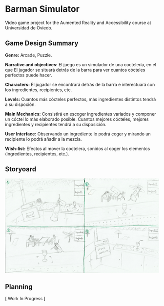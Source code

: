 # Barman Simulator
Video game project for the Aumented Reality and Accessibility course at Universidad de Oviedo.

## Game Design Summary

**Genre:** Arcade, Puzzle.

**Narrative and objectives:** El juego es un simulador de una coctelería, en el que 
El jugador se situará detrás de la barra para ver cuantos cócteles perfectos puede
hacer.

**Characters:** El jugador se encontrará detrás de la barra e interectuará 
con los ingredientes, recipientes, etc.

**Levels:** Cuantos más cócteles perfectos, más ingredientes distintos tendrá a su
dispoción.

**Main Mechanics:** Consistirá en escoger ingredientes variados y componer un
cóctel lo más elaborado posible. Cuantos mejores cócteles, mejores
ingredientes y recipientes tendrá a su disposición.

**User Interface:** Observando un ingrediente lo podrá coger y mirando un
recipiente lo podrá añadir a la mezcla.

**Wish-list:** Efectos al mover la coctelera, sonidos al coger los elementos 
(ingredientes, recipientes, etc.).

## Storyoard
![Storyboard](/StoryBoard.jpg)


## Planning

[ Work In Progress ]
